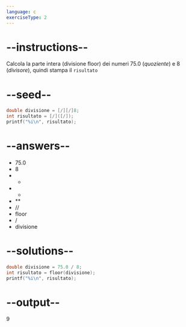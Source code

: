 ```yaml
---
language: c
exerciseType: 2
---
```


# --instructions--

Calcola la parte intera (divisione floor) dei numeri 75.0 (*quoziente*) e 8 (*divisore*), quindi stampa il `risultato`

# --seed--

```c
double divisione = [/][/]8;
int risultato = [/]([/]);
printf("%i\n", risultato);
```

# --answers--

- 75.0
- 8
-  - 
-  * 
-  ** 
-  // 
- floor
-  / 
- divisione

# --solutions--

```c
double divisione = 75.0 / 8;
int risultato = floor(divisione);
printf("%i\n", risultato);
```

# --output--

9
